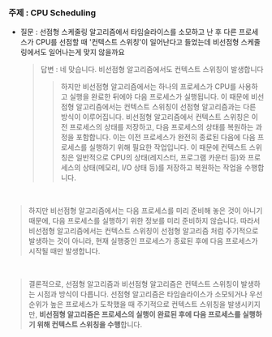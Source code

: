 ### 주제 : CPU Scheduling

* 질문 : 선점형 스케줄링 알고리즘에서 타임슬라이스를 소모하고 난 후 다른 프로세스가 CPU를 선점할 때 '컨텍스트 스위칭'이 일어난다고 들었는데 비선점형 스케줄링에서도 일어나는게 맞지 않을까요 
  >답변 : 네 맞습니다. 비선점형 알고리즘에서도 컨텍스트 스위칭이 발생합니다
    >> 하지만 비선점형 알고리즘에서는 하나의 프로세스가 CPU를 사용하고 실행을 완료한 뒤에야 다음 프로세스가 실행됩니다. 이 때문에 비선점형 알고리즘에서는 컨텍스트 스위칭이 선점형 알고리즘과는 다른 방식이 이루어집니다.
  > 비선점형 알고리즘에서 컨텍스트 스위칭은 이전 프로세스의 상태를 저장하고, 다음 프로세스의 상태를 복원하는 과정을 포함합니다. 이는 이전 프로세스가 완전히 종료된 다음에 다음 프로세스를 실행하기 위해 필요한 작업입니다. 이 때문에 컨텍스트 스위칭은 일반적으로 CPU의 상태(레지스터, 프로그램 카운터 등)와 프로세스의 상태(메모리, I/O 상태 등)를 저장하고 복원하는 작업을 수행합니다.
  
<br>

> 하지만 비선점형 알고리즘에서는 다음 프로세스를 미리 준비해 놓은 것이 아니기 때문에, 다음 프로세스를 실행하기 위한 정보를 미리 준비하지 않습니다. 따라서 비선점형 알고리즘에서는 컨텍스트 스위칭이 선점형 알고리즘 처럼 주기적으로 발생하는 것이 아니라, 현재 실행중인 프로세스가 종료된 후에 다음 프로세스가 시작될 때만 발생합니다.

<br>

> 결론적으로, 선점형 알고리즘과 비선점형 알고리즘은 컨텍스트 스위칭이 발생하는 시점과 방식이 다릅니다. 선점형 알고리즘은 타임슬라이스가 소모되거나 우선순위가 높은 프로세스가 도착했을 때 주기적으로 컨텍스트 스위칭을 발생시키지만, **비선점형 알고리즘은 프로세스의 실행이 완료된 후에 다음 프로세스를 실행하기 위해 컨텍스트 스위칭을 수행**합니다.